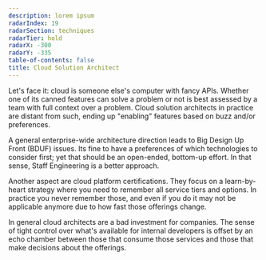 ```yaml
---
description: lorem ipsum
radarIndex: 19
radarSection: techniques
radarTier: hold
radarX: -300
radarY: -335
table-of-contents: false
title: Cloud Solution Architect
---
```


Let's face it: cloud is someone else's computer with fancy APIs. Whether one of
its canned features can solve a problem or not is best assessed by a team with
full context over a problem. Cloud solution architects in practice are distant
from such, ending up "enabling" features based on buzz and/or preferences.

A general enterprise-wide architecture direction leads to Big Design Up Front
(BDUF) issues. Its fine to have a preferences of which technologies to consider
first; yet that should be an open-ended, bottom-up effort. In that sense, Staff
Engineering is a better approach.

Another aspect are cloud platform certifications. They focus on a learn-by-heart
strategy where you need to remember all service tiers and options. In practice
you never remember those, and even if you do it may not be applicable anymore
due to how fast those offerings change.

In general cloud architects are a bad investment for companies. The sense of
tight control over what's available for internal developers is offset by an echo
chamber between those that consume those services and those that make decisions
about the offerings.
